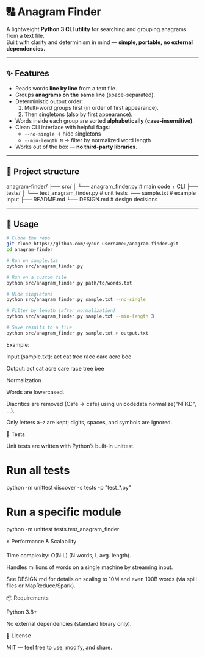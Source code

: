# 🔠 Anagram Finder

A lightweight **Python 3 CLI utility** for searching and grouping anagrams from a text file.  
Built with clarity and determinism in mind — **simple, portable, no external dependencies.**

---

## ✨ Features
- Reads words **line by line** from a text file.
- Groups **anagrams on the same line** (space-separated).
- Deterministic output order:
  1. Multi-word groups first (in order of first appearance).
  2. Then singletons (also by first appearance).
- Words inside each group are sorted **alphabetically (case-insensitive)**.
- Clean CLI interface with helpful flags:
  - `--no-single` → hide singletons
  - `--min-length N` → filter by normalized word length
- Works out of the box — **no third-party libraries**.

---

## 📂 Project structure

anagram-finder/
├── src/
│ └── anagram_finder.py # main code + CLI
├── tests/
│ └── test_anagram_finder.py # unit tests
├── sample.txt # example input
├── README.md
└── DESIGN.md # design decisions



---

## 🚀 Usage

```bash
# Clone the repo
git clone https://github.com/<your-username>/anagram-finder.git
cd anagram-finder

# Run on sample.txt
python src/anagram_finder.py

# Run on a custom file
python src/anagram_finder.py path/to/words.txt

# Hide singletons
python src/anagram_finder.py sample.txt --no-single

# Filter by length (after normalization)
python src/anagram_finder.py sample.txt --min-length 3

# Save results to a file
python src/anagram_finder.py sample.txt > output.txt
``` 


Example:

Input (sample.txt):
act
cat
tree
race
care
acre
bee


Output:
act cat
acre care race
tree
bee

Normalization

Words are lowercased.

Diacritics are removed (Café → cafe) using unicodedata.normalize("NFKD", ...).

Only letters a–z are kept; digits, spaces, and symbols are ignored.

🧪 Tests

Unit tests are written with Python’s built-in unittest.

# Run all tests

python -m unittest discover -s tests -p "test_*.py"

# Run a specific module

python -m unittest tests.test_anagram_finder

⚡ Performance & Scalability

Time complexity: O(N·L) (N words, L avg. length).

Handles millions of words on a single machine by streaming input.

See DESIGN.md
 for details on scaling to 10M and even 100B words (via spill files or MapReduce/Spark).

📦 Requirements

Python 3.8+

No external dependencies (standard library only).

📝 License

MIT — feel free to use, modify, and share.
